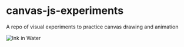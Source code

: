 # canvas-js-experiments
A repo of visual experiments to practice canvas drawing and animation

![Ink in Water](https://s3-us-west-2.amazonaws.com/andrewsrandom/Github+Media/ink_in_water.gif)
